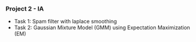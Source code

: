 ### Project 2 - IA

- Task 1: Spam filter with laplace smoothing
- Task 2: Gaussian Mixture Model (GMM) using Expectation Maximization (EM)